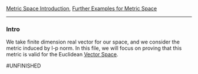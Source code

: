 [Metric Space Introduction](Metric%20Space%20Introduction.md), 
[Further Examples for Metric Space](../Further%20Examples%20for%20Metric%20Space.md)


---
### **Intro**

We take finite dimension real vector for our space, and we consider the metric induced by l-p norm. In this file, we will focus on proving that this metric is valid for the Euclidean [Vector Space](Vector%20Space.md). 

#UNFINISHED 


